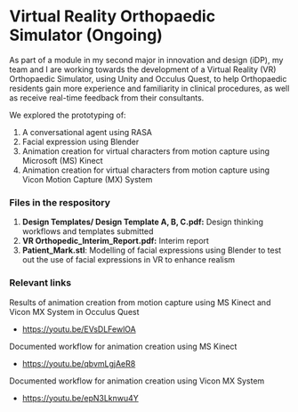 # Virtual Reality Orthopaedic Simulator (Ongoing)
As part of a module in my second major in innovation and design (iDP), my team and I are working towards the development of a Virtual Reality (VR) Orthopaedic Simulator, using Unity and Occulus Quest, to help Orthopaedic residents gain more experience and familiarity in clinical procedures, as well as receive real-time feedback from their consultants.

We explored the prototyping of:
1. A conversational agent using RASA
2. Facial expression using Blender
3. Animation creation for virtual characters from motion capture using Microsoft (MS) Kinect
4. Animation creation for virtual characters from motion capture using Vicon Motion Capture (MX) System

### Files in the respository
1. **Design Templates/ Design Template A, B, C.pdf:** Design thinking workflows and templates submitted
2. **VR Orthopedic_Interim_Report.pdf:** Interim report
3. **Patient_Mark.stl**: Modelling of facial expressions using Blender to test out the use of facial expressions in VR to enhance realism

### Relevant links
Results of animation creation from motion capture using MS Kinect and Vicon MX System in Occulus Quest
- https://youtu.be/EVsDLFewlOA

Documented workflow for animation creation using MS Kinect
- https://youtu.be/qbvmLgjAeR8

Documented workflow for animation creation using Vicon MX System
- https://youtu.be/epN3Lknwu4Y
